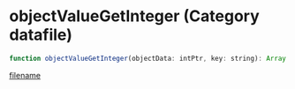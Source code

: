 # objectValueGetInteger (Category datafile)

```js
function objectValueGetInteger(objectData: intPtr, key: string): Array
```

[filename](objectValueGetInteger_m.md ':include')